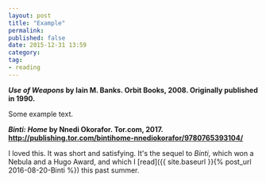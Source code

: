 ```yaml
---
layout: post
title: "Example"
permalink: 
published: false
date: 2015-12-31 13:59
category: 
tag: 
- reading
---
```


***Use of Weapons* by Iain M. Banks. Orbit Books, 2008. Originally published in 1990.**

Some example text.

***Binti: Home* by Nnedi Okorafor. Tor.com, 2017. <http://publishing.tor.com/bintihome-nnediokorafor/9780765393104/>**

I loved this. It was short and satisfying. It's the sequel to *Binti*, which won a Nebula and a Hugo Award, and which I [read]({{ site.baseurl }}{% post_url 2016-08-20-Binti %}) this past summer.
